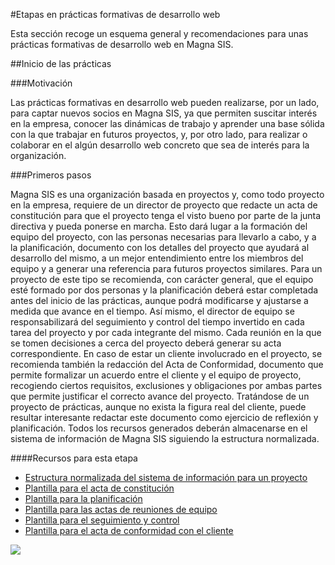 #Etapas en prácticas formativas de desarrollo web

Esta sección recoge un esquema general y recomendaciones para unas prácticas formativas de desarrollo web en Magna SIS. 


##Inicio de las prácticas


###Motivación

Las prácticas formativas en desarrollo web pueden realizarse, por un lado, para captar nuevos socios en Magna SIS, ya que permiten suscitar interés en la empresa, conocer las dinámicas de trabajo y aprender una base sólida con la que trabajar en futuros proyectos, y, por otro lado, para realizar o colaborar en el algún desarrollo web concreto que sea de interés para la organización.


###Primeros pasos

Magna SIS es una organización basada en proyectos y, como todo proyecto en la empresa, requiere de un director de proyecto que redacte un acta de constitución para que el proyecto tenga el visto bueno por parte de la junta directiva y pueda ponerse en marcha. Esto dará lugar a la formación del equipo del proyecto, con las personas necesarias para llevarlo a cabo, y a la planificación, documento con los detalles del proyecto que ayudará al desarrollo del mismo, a un mejor entendimiento entre los miembros del equipo y a generar una referencia para futuros proyectos similares. Para un proyecto de este tipo se recomienda, con carácter general, que el equipo esté formado por dos personas y la planificación deberá estar completada antes del inicio de las prácticas, aunque podrá modificarse y ajustarse a medida que avance en el tiempo. Así mismo, el director de equipo se responsabilizará del seguimiento y control del tiempo invertido en cada tarea del proyecto y por cada integrante del mismo. Cada reunión en la que se tomen decisiones a cerca del proyecto deberá generar su acta correspondiente. En caso de estar un cliente involucrado en el proyecto, se recomienda también la redacción del Acta de Conformidad, documento que permite formalizar un acuerdo entre el cliente y el equipo de proyecto, recogiendo ciertos requisitos, exclusiones y obligaciones por ambas partes que permite justificar el correcto avance del proyecto. Tratándose de un proyecto de prácticas, aunque no exista la figura real del cliente, puede resultar interesante redactar este documento como ejercicio de reflexión y planificación. Todos los recursos generados deberán almacenarse en el sistema de información de Magna SIS siguiendo la estructura normalizada.


####Recursos para esta etapa
* [Estructura normalizada del sistema de información para un proyecto](https://docs.google.com/document/d/183Lqwc5midfSrTKOxvbt1QWFYRYN_D1XZsxajvl9pFs/edit?usp=sharing)
* [Plantilla para el acta de constitución](https://docs.google.com/document/d/1KNeYYhicIhNtUl6-zNQNymBbkzSxlaYcxMRMbRFooB8/edit?usp=sharing)
* [Plantilla para la planificación](https://docs.google.com/document/d/1T-uWU4-DnT8bhWs-jGq-WePz01__-BhUmlNeK4Z_lVg/edit?usp=sharing)
* [Plantilla para las actas de reuniones de equipo](https://docs.google.com/document/d/1-K0A9GAUpcntzmuWjW1eaUuPHe1KhPNdyYLD867x9BQ/edit?usp=sharing)
* [Plantilla para el seguimiento y control](https://docs.google.com/spreadsheets/d/1nPlDbqOMaNo9wu7PMNtmZyz6iZ0LsoBxkc96Zw9b6_U/edit?usp=sharing)
* [Plantilla para el acta de conformidad con el cliente](https://docs.google.com/document/d/1aLIr_MkwIjrbC4KQfHYMP-osXA0nbL5DlFvq4M4DffI/edit?usp=sharing)




![](https://docs.google.com/drawings/d/1cWFzESKB95219659yr3Jx4KYYPJC-pm0JPzU88oEeoM/pub?w=962&h=450)


























